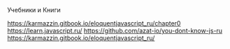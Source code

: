 Учебники и Книги

https://karmazzin.gitbook.io/eloquentjavascript_ru/chapter0
https://learn.javascript.ru/
https://github.com/azat-io/you-dont-know-js-ru
https://karmazzin.gitbook.io/eloquentjavascript_ru/
